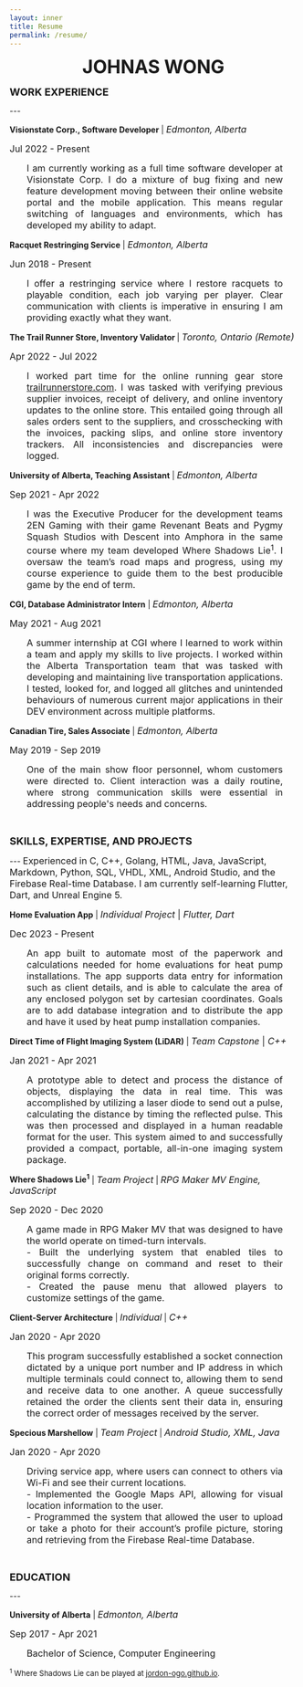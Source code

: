 ```yaml
---
layout: inner
title: Resume
permalink: /resume/
---
```


<div style="margin: 0 auto; text-align: center"><p><font size="6"><strong> JOHNAS WONG </strong></font></p></div>

<div style="clear: both;"></div>

<p> <font size="4"><b> WORK EXPERIENCE </b></font> </p>
---

<div style="clear: both;"></div>

<div id="textbox">
  <p class="alignleft"><b>Visionstate Corp., Software Developer</b> | <font size="3"><i>Edmonton, Alberta</i></font></p>
  <p class="alignright"><font size="3">Jul 2022 - Present</font></p>
</div>

<p class="alignleft" align=justify>
    <span style="padding-left: 30px; padding-right: 25px; display:block">
    <font size="3">
      I am currently working as a full time software developer at Visionstate Corp. I do a mixture of bug fixing and new feature development moving between their online website portal and the mobile application. This means regular switching of languages and environments, which has developed my ability to adapt.
    </font>
    </span>
</p>

<div style="clear: both;"></div>

<div id="textbox">
  <p class="alignleft"><b>Racquet Restringing Service</b> | <font size="3"><i>Edmonton, Alberta</i></font></p>
  <p class="alignright"><font size="3">Jun 2018 - Present</font></p>
</div>

<p class="alignleft" align=justify>
    <span style="padding-left: 30px; padding-right: 25px; display:block">
    <font size="3">
      I offer a restringing service where I restore racquets to playable condition, each job varying per player. Clear communication with clients is imperative in ensuring I am providing exactly what they want.
    </font>
    </span>
</p>

<div style="clear: both;"></div>

<div id="textbox">
  <p class="alignleft"><b> The Trail Runner Store, Inventory Validator </b> | <font size="3"><i>Toronto, Ontario (Remote)</i></font></p>
  <p class="alignright"><font size="3">Apr 2022 - Jul 2022</font></p>
</div>

<p class="alignleft" align=justify>
    <span style="padding-left: 30px; padding-right: 25px; display:block">
    <font size="3">
      I worked part time for the online running gear store <a href="https://www.trailrunnerstore.com">trailrunnerstore.com</a>. I was tasked with verifying previous supplier invoices, receipt of delivery, and online inventory updates to the online store. This entailed going through all sales orders sent to the suppliers, and crosschecking with the invoices, packing slips, and online store inventory trackers. All inconsistencies and discrepancies were logged.</font>
    </span>
</p>

<div style="clear: both;"></div>

<div id="textbox">
  <p class="alignleft"><b>University of Alberta, Teaching Assistant</b> | <font size="3"><i>Edmonton, Alberta</i></font></p>
  <p class="alignright"><font size="3">Sep 2021 - Apr 2022</font></p>
</div>

<p class="alignleft" align=justify>
    <span style="padding-left: 30px; padding-right: 25px; display:block">
    <font size="3">
      I was the Executive Producer for the development teams 2EN Gaming with their game Revenant Beats and Pygmy Squash Studios with Descent into Amphora in the same course where my team developed Where Shadows Lie<sup>1</sup>. I oversaw the team’s road maps and progress, using my course experience to guide them to the best producible game by the end of term.
    </font>
    </span>
</p>

<div style="clear: both;"></div>

<div id="textbox">
  <p class="alignleft"><b>CGI, Database Administrator Intern</b> | <font size="3"><i>Edmonton, Alberta</i></font></p>
  <p class="alignright"><font size="3">May 2021 - Aug 2021</font></p>
</div>

<p class="alignleft" align=justify>
    <span style="padding-left: 30px; padding-right: 25px; display:block">
    <font size="3">
      A summer internship at CGI where I learned to work within a team and apply my skills to live projects. I worked within the Alberta Transportation team that was tasked with developing and maintaining live transportation applications. I tested, looked for, and logged all glitches and unintended behaviours of numerous current major applications in their DEV environment across multiple platforms.
    </font>
    </span>
</p>

<div style="clear: both;"></div>

<div id="textbox">
  <p class="alignleft"><b>Canadian Tire, Sales Associate</b> | <font size="3"><i>Edmonton, Alberta</i></font></p>
  <p class="alignright"><font size="3">May 2019 - Sep 2019</font></p>
</div>

<p class="alignleft" align=justify>
    <span style="padding-left: 30px; padding-right: 25px; display:block">
    <font size="3">
      One of the main show floor personnel, whom customers were directed to. Client interaction was a daily routine, where strong communication skills were essential in addressing people's needs and concerns.
    </font>
    </span>
</p>

<div style="clear: both;"></div>

<br>

<p> <font size="4"> <b> SKILLS, EXPERTISE, AND PROJECTS</b></font> </p>
---
<font size="3">
Experienced in C, C++, Golang, HTML, Java, JavaScript, Markdown, Python, SQL, VHDL, XML, Android Studio, and the Firebase Real-time Database.
  I am currently self-learning Flutter, Dart, and Unreal Engine 5.
</font>

<div id="textbox">
  <p class="alignleft"><b>Home Evaluation App</b> | <font size="3"><i>Individual Project</i> | <i>Flutter, Dart</i></font></p>
  <p class="alignright"><font size="3">Dec 2023 - Present</font></p>
</div>

<p class="alignleft" align=justify>
    <span style="padding-left: 30px; padding-right: 25px; display:block">
    <font size="3">
      An app built to automate most of the paperwork and calculations needed for home evaluations for heat pump installations. The app supports data entry for information such as client details, and is able to calculate the area of any enclosed polygon set by cartesian coordinates. Goals are to add database integration and to distribute the app and have it used by heat pump installation companies. 
    </font>
    </span>
</p>

<div style="clear: both;"></div>

<div id="textbox">
  <p class="alignleft"><b>Direct Time of Flight Imaging System (LiDAR)</b> | <font size="3"><i>Team Capstone</i> | <i>C++</i></font></p>
  <p class="alignright"><font size="3">Jan 2021 - Apr 2021</font></p>
</div>

<p class="alignleft" align=justify>
    <span style="padding-left: 30px; padding-right: 25px; display:block">
    <font size="3">
      A prototype able to detect and process the distance of objects, displaying the data in real time. This was accomplished by utilizing a laser diode to send out a pulse, calculating the distance by timing the reflected pulse. This was then processed and displayed in a human readable format for the user. This system aimed to and successfully provided a compact, portable, all-in-one imaging system package.
    </font>
    </span>
</p>

<div style="clear: both;"></div>

<div id="textbox">
  <p class="alignleft"><b>Where Shadows Lie<sup>1</sup></b> | <font size="3"><i>Team Project</i></font> | <font size="3"><i>RPG Maker MV Engine, JavaScript</i></font></p>
  <p class="alignright"><font size="3">Sep 2020 - Dec 2020</font></p>
</div>

<p class="alignleft" align=justify>
    <span style="padding-left: 30px; padding-right: 25px; display:block">
    <font size="3">
      A game made in RPG Maker MV that was designed to have the world operate on timed-turn intervals. <br>
      - Built the underlying system that enabled tiles to successfully change on command and reset to their original forms correctly.<br>
      - Created the pause menu that allowed players to customize settings of the game.
    </font>
    </span>
</p>

<div style="clear: both;"></div>

<div id="textbox">
  <p class="alignleft"><b>Client-Server Architecture</b> | <font size="3"><i>Individual</i></font> | <font size="3"><i>C++</i></font></p>
  <p class="alignright"><font size="3">Jan 2020 - Apr 2020</font></p>
</div>

<p class="alignleft" align=justify>
    <span style="padding-left: 30px; padding-right: 25px; display:block">
    <font size="3">
      This program successfully established a socket connection dictated by a unique port number and IP address in which multiple terminals could connect to, allowing them to send and receive data to one another. A queue successfully retained the order the clients sent their data in, ensuring the correct order of messages received by the server.
    </font>
    </span>
</p>

<div style="clear: both;"></div>

<div id="textbox">
  <p class="alignleft"><b>Specious Marshellow</b> | <font size="3"><i>Team Project</i></font> | <font size="3"><i>Android Studio, XML, Java</i></font></p>
  <p class="alignright"><font size="3">Jan 2020 - Apr 2020</font></p>
</div>

<p class="alignleft" align=justify>
    <span style="padding-left: 30px; padding-right: 25px; display:block">
    <font size="3">
      Driving service app, where users can connect to others via Wi-Fi and see their current locations.<br>
      - Implemented the Google Maps API, allowing for visual location information to the user.<br>
      - Programmed the system that allowed the user to upload or take a photo for their account’s profile picture, storing and retrieving from the Firebase Real-time Database.
    </font>
    </span>
</p>

<div style="clear: both;"></div>

<br>

<p> <font size="4"> <b> EDUCATION </b> </font> </p>
---
<div style="clear: both;"></div>

<div id="textbox">
  <p class="alignleft"><b>University of Alberta</b> | <font size="3"><i>Edmonton, Alberta</i></font></p>
  <p class="alignright"><font size="3">Sep 2017 - Apr 2021</font></p>
</div>

<p class="alignleft">
    <span style="padding-left: 30px; padding-right: 25px; display:block">
    <font size="3">
            Bachelor of Science, Computer Engineering
    </font>
    </span>
</p>

<div style="clear: both;"></div>

<div id="textbox">
<p>
<font size="2"> 
  <sup>1</sup> Where Shadows Lie can be played at <a href="https://jordon-ogo.github.io">jordon-ogo.github.io</a>.
</font>
</p>
</div>
